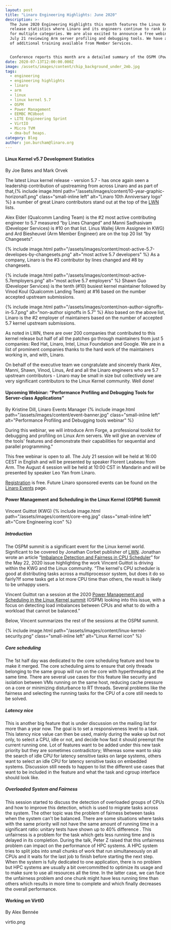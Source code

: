 ```yaml
---
layout: post
title: "Linaro Engineering Highlights: June 2020"
description: >-
  The June 2020 Engineering Highlights this month features the Linux Kernel 5.7
  release statistics where Linaro and its engineers continue to rank in the top
  for multiple categories. We are also excited to announce a free webinar on
  July 21 reviewing Arm server profiling and debugging tools. We have a review
  of additional training available from Member Services. 


  Conference reports this month are a detailed summary of the OSPM (Power Management) Summit and EEMBC MCUboot benchmarking presentation. Additional topics include a summary of the LITE Engineering Sprint, an introduction to VirtIO, the Micro TVM project and news on dma-buf heaps. 
date: 2020-07-13T12:00:00.000Z
image: /assets/images/content/chip_background_under_2mb.jpg
tags:
  - engineering
  - engineering highlights
  - linaro
  - arm
  - linux
  - linux kernel 5.7
  - OSPM
  - Power Management
  - EEMBC MCUboot
  - LITE Engineering Sprint
  - VirtIO
  - Micro TVM
  - dma-buf heaps.
category: Blog
author: jon.burcham@linaro.org
---
```

#### **Linux Kernel v5.7 Development Statistics**

By Joe Bates and Mark Orvek

The latest Linux kernel release - version 5.7 - has once again seen a leadership contribution of upstreaming from across Linaro and as part of that,{% include image.html path="/assets/images/content/10-year-graphic-horizonal1.png" class="small-inline left" alt="Linaro 10th Anniversary logo" %} a number of great Linaro contributors stand out at the top of the [LWN](https://lwn.net/Articles/821813/) lists. 

Alex Elder (Qualcomm Landing Team) is the #2 most active contributing engineer to 5.7 measured “by Lines Changed” and Manni Sadhasivam (Developer Services) is #10 on that list. Linus Wallej (Arm Assignee in KWG) and Ard Biesheuvel (Arm Member Engineer) are on the top 20 list “by Changesets”.

{% include image.html path="/assets/images/content/most-active-5.7-developes-by-changesets.png" alt="most active 5.7 developers" %} As a company, Linaro is the #3 contributor by lines changed and #8 by changesets. 

{% include image.html path="/assets/images/content/most-active-5.7employers.png" alt="most active 5.7 employers" %} Shawn Guo (Developer Services) is the tenth (#10) busiest kernel maintainer followed by Vinod Koul (Qualcomm Landing Team) at #16 based on the number accepted upstream submissions.

{% include image.html path="/assets/images/content/non-author-signoffs-in-5.7.png" alt="non-author signoffs in 5.7" %} Also based on the above list, Linaro is the #2 employer of maintainers based on the number of accepted 5.7 kernel upstream submissions.

As noted in LWN, there are over 200 companies that contributed to this kernel release but half of all the patches go through maintainers from just 5 companies: Red Hat, Linaro, Intel, Linux Foundation and Google. We are in a list of prominent companies thanks to the hard work of the maintainers working in, and with, Linaro.

On behalf of the executive team we congratulate and sincerely thank Alex, Manni, Shawn, Vinod, Linus, Ard and all the Linaro engineers who are 5.7 upstream contributors - Linaro may be small in size but collectively we are very significant contributors to the Linux Kernel community.  Well done!

#### **Upcoming Webinar: “Performance Profiling and Debugging Tools for Server-class Applications”**

By Kristine Dill, Linaro Events Manager {% include image.html path="/assets/images/content/event-banner.jpg" class="small-inline left" alt="Performance Profiling and Debugging tools webinar" %}

During this webinar, we will introduce Arm Forge, a professional toolkit for debugging and profiling on Linux Arm servers. We will give an overview of the tools' features and demonstrate their capabilities for sequential and parallel programming."

This free webinar is open to all. The July 21 session will be held at 16:00 CEST in English and will be presented by speaker Florent Leabeau from Arm. The August 4 session will be held at 10:00 CST in Mandarin and will be presented by speaker Leo Yan from Linaro.

[Registration](https://www.eventbrite.co.uk/e/performance-profiling-and-debugging-tools-for-server-class-applications-tickets-110120419138) is free. Future Linaro sponsored events can be found on the [Linaro Events](https://www.linaro.org/events/) page.

#### **Power Management and Scheduling in the Linux Kernel (OSPM) Summit**

Vincent Guittot (KWG) {% include image.html path="/assets/images/content/core-eng.jpg" class="small-inline left" alt="Core Engineering icon" %}

##### **Introduction** 

The OSPM summit is a significant event for the Linux kernel world. Significant to be covered by Jonathan Corbet publisher of [LWN](https://lwn.net/). Jonathan wrote an article “[Imbalance Detection and Fairness in CPU Scheduler](https://lwn.net/Articles/821123/)” for the May 22, 2020 issue highlighting the work Vincent Guittot is driving within the KWG and the Linux community. “The kernel's CPU scheduler is good at distributing tasks across a multiprocessor system, but does it do so fairly?If some tasks get a lot more CPU time than others, the result is likely to be unhappy users.

Vincent Guittot ran a session at the 2020 [Power Management and Scheduling in the Linux Kernel summit](http://retis.sssup.it/ospm-summit/) (OSPM) looking into this issue, with a focus on detecting load imbalances between CPUs and what to do with a workload that cannot be balanced.”

Below, Vincent summarizes the rest of the sessions at the OSPM summit.

{% include image.html path="/assets/images/content/linux-kernel-security.png" class="small-inline left" alt="Linux Kernel icon" %}

##### **Core scheduling**

The 1st half day was dedicated to the core scheduling feature and how to make it merged. The core scheduling aims to ensure that only threads belonging to the same group will run on the core with hyperthreading at the same time. There are several use cases for this feature like security and isolation between VMs running on the same host, reducing cache pressure on a core or minimizing disturbance to RT threads. Several problems like the fairness and selecting the running tasks for the CPU of a core still needs to be solved.

##### **Latency nice**

This is another big feature that is under discussion on the mailing list for more than a year now. The goal is to set a responsiveness level to a task. This latency nice value can then be used, mainly during the wake up but not only, to select a CPU, idle or not, and decide how fast it should preempt the current running one. Lot of features want to be added under this new task priority but they are sometimes contradictory; Whereas some want to skip the search of idle CPU for latency sensitive tasks on large systems, others want to select an idle CPU for latency sensitive tasks on embedded systems. Discussion still needs to happen to list the different use cases that want to be included in the feature and what the task and cgroup interface should look like.

##### **Overloaded System and Fairness**

This session started to discuss the detection of overloaded groups of CPUs and how to improve this detection, which is used to migrate tasks across the system. The other topic was the problem of fairness between tasks when the system can't be balanced. There are some situations where tasks with the same priority will not have the same amount of running time in a significant ratio: unitary tests have shown up to 40% difference . This unfairness is a problem for the task which gets less running time and is delayed in its completion. During the talk, Peter Z raised that this unfairness problem can impact on the performance of HPC systems. A HPC system tries to split jobs into small chunks of work that run simultaneously on all CPUs and it waits for the last job to finish before starting the next step. When the system is fully dedicated to one application, there is no problem but HPC systems are usually a bit overcommitted to optimize its usage and to make sure to use all resources all the time. In the latter case, we can face the unfairness problem and one chunk might have less running time than others which results in more time to complete and which finally decreases the overall performance.

#### **Working on VirtIO**

By Alex Bennée

virtio.png